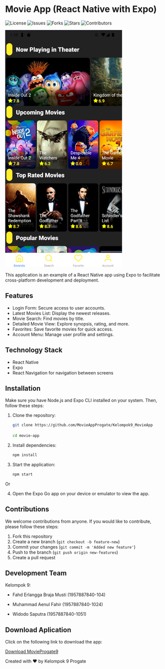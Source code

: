# Movie App (React Native with Expo)

![License](https://img.shields.io/github/license/MovieAppProgate/Kelompok9_MovieApp)
![Issues](https://img.shields.io/github/issues/MovieAppProgate/Kelompok9_MovieApp)
![Forks](https://img.shields.io/github/forks/MovieAppProgate/Kelompok9_MovieApp)
![Stars](https://img.shields.io/github/stars/MovieAppProgate/Kelompok9_MovieApp)
![Contributors](https://img.shields.io/github/contributors/MovieAppProgate/Kelompok9_MovieApp)

![Preview](./assets/preview.png)

This application is an example of a React Native app using Expo to facilitate cross-platform development and deployment.

## Features

- Login Form: Secure access to user accounts.
- Latest Movies List: Display the newest releases.
- Movie Search: Find movies by title.
- Detailed Movie View: Explore synopsis, rating, and more.
- Favorites: Save favorite movies for quick access.
- Account Menu: Manage user profile and settings.

## Technology Stack

- React Native
- Expo
- React Navigation for navigation between screens

## Installation

Make sure you have Node.js and Expo CLI installed on your system. Then, follow these steps:

1. Clone the repository:

   ```bash
   git clone https://github.com/MovieAppProgate/Kelompok9_MovieApp
   
   cd movie-app

2. Install dependencies:
   ```bash
   npm install
   
4. Start the application:
   ```bash
   npm start
   
 Or
   
4. Open the Expo Go app on your device or emulator to view the app.

## Contributions

We welcome contributions from anyone. If you would like to contribute, please follow these steps:

1. Fork this repository
2. Create a new branch (`git checkout -b feature-new`)
3. Commit your changes (`git commit -m 'Added new feature'`)
4. Push to the branch (`git push origin new-features`)
5. Create a pull request

## Development Team

 Kelompok 9: 
 
- Fahd Erlangga Braja Musti (1957887840-104)

- Muhammad Aenul Fahir (1957887840-1024)

- Widodo Saputra (1957887840-1051)


## Download Aplication
   Click on the following link to download the app:
   
   [Download MovieProgate9](https://s.id/MovieProgate9)

Created with ❤️ by Kelompok 9 Progate
   
   

   
